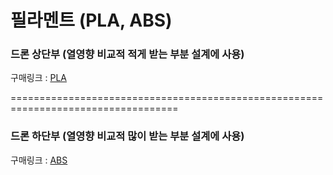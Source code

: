 # 필라멘트 (PLA, ABS)

### 드론 상단부 (열영향 비교적 적게 받는 부분 설계에 사용)

구매링크 : [PLA](https://smartstore.naver.com/3d-rainbow/products/8816025124?site_preference=device&NaPm=ct%3Dmcitp71y%7Cci%3Dshopn%7Ctr%3Dmyz%7Chk%3D95fabbc4dcb8a2e0f830cfb926823e23fecbaba4%7Ctrx%3Dundefined)

===================================================================================

### 드론 하단부 (열영향 비교적 많이 받는 부분 설계에 사용)

구매링크 : [ABS](https://smartstore.naver.com/sondori/products/9590869360?site_preference=device&NaPm=ct%3Dmcitp7nz%7Cci%3Dshopn%7Ctr%3Dnslsl_myz%7Chk%3De2fb1112ea9957dce7b9f8327fe887968b7a0216%7Ctrx%3Dundefined)
